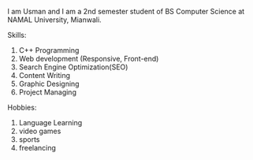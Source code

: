 I am Usman and I am a 2nd semester student of BS Computer Science at NAMAL University, Mianwali.


Skills:
  1. C++ Programming
  2. Web development (Responsive, Front-end)
  3. Search Engine Optimization(SEO)
  4. Content Writing
  5. Graphic Designing
  6. Project Managing

     
Hobbies:
1. Language Learning
2. video games
3. sports
4. freelancing
